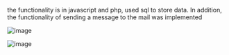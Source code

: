 the functionality is in javascript and php, used sql to store data. In addition, the functionality of sending a message to the mail was implemented

![image](https://github.com/solderrw/the-functionality-is-in-javascript-and-php/assets/101395749/be7122f0-4c7c-4eea-9a89-5c78414ddb06)

![image](https://github.com/solderrw/the-functionality-is-in-javascript-and-php/assets/101395749/dccdb326-76ab-4450-b412-630d9e59b8ff)
